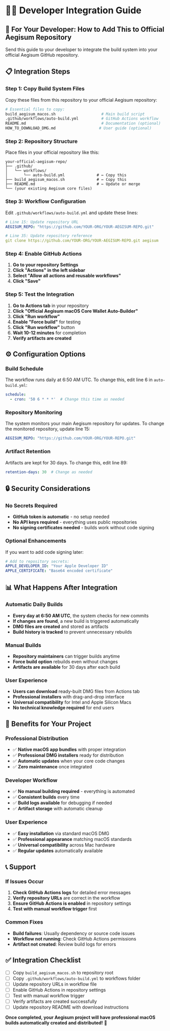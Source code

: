 # 👨‍💻 Developer Integration Guide

## 🎯 For Your Developer: How to Add This to Official Aegisum Repository

Send this guide to your developer to integrate the build system into your official Aegisum GitHub repository.

## 📋 Integration Steps

### Step 1: Copy Build System Files
Copy these files from this repository to your official Aegisum repository:

```bash
# Essential files to copy:
build_aegisum_macos.sh                    # Main build script
.github/workflows/auto-build.yml          # GitHub Actions workflow
README.md                                 # Documentation (optional)
HOW_TO_DOWNLOAD_DMG.md                   # User guide (optional)
```

### Step 2: Repository Structure
Place files in your official repository like this:
```
your-official-aegisum-repo/
├── .github/
│   └── workflows/
│       └── auto-build.yml              # ← Copy this
├── build_aegisum_macos.sh              # ← Copy this
├── README.md                           # ← Update or merge
└── (your existing Aegisum core files)
```

### Step 3: Workflow Configuration
Edit `.github/workflows/auto-build.yml` and update these lines:

```yaml
# Line 15: Update repository URL
AEGISUM_REPO: "https://github.com/YOUR-ORG/YOUR-AEGISUM-REPO.git"

# Line 35: Update repository reference  
git clone https://github.com/YOUR-ORG/YOUR-AEGISUM-REPO.git aegisum
```

### Step 4: Enable GitHub Actions
1. **Go to your repository Settings**
2. **Click "Actions" in the left sidebar**
3. **Select "Allow all actions and reusable workflows"**
4. **Click "Save"**

### Step 5: Test the Integration
1. **Go to Actions tab** in your repository
2. **Click "Official Aegisum macOS Core Wallet Auto-Builder"**
3. **Click "Run workflow"**
4. **Enable "Force build"** for testing
5. **Click "Run workflow"** button
6. **Wait 10-12 minutes** for completion
7. **Verify artifacts are created**

## ⚙️ Configuration Options

### Build Schedule
The workflow runs daily at 6:50 AM UTC. To change this, edit line 6 in `auto-build.yml`:
```yaml
schedule:
  - cron: '50 6 * * *'  # Change this time as needed
```

### Repository Monitoring
The system monitors your main Aegisum repository for updates. To change the monitored repository, update line 15:
```yaml
AEGISUM_REPO: "https://github.com/YOUR-ORG/YOUR-REPO.git"
```

### Artifact Retention
Artifacts are kept for 30 days. To change this, edit line 89:
```yaml
retention-days: 30  # Change as needed
```

## 🔒 Security Considerations

### No Secrets Required
- **GitHub token is automatic** - no setup needed
- **No API keys required** - everything uses public repositories
- **No signing certificates needed** - builds work without code signing

### Optional Enhancements
If you want to add code signing later:
```yaml
# Add to repository secrets:
APPLE_DEVELOPER_ID: "Your Apple Developer ID"
APPLE_CERTIFICATE: "Base64 encoded certificate"
```

## 📊 What Happens After Integration

### Automatic Daily Builds
- **Every day at 6:50 AM UTC**, the system checks for new commits
- **If changes are found**, a new build is triggered automatically
- **DMG files are created** and stored as artifacts
- **Build history is tracked** to prevent unnecessary rebuilds

### Manual Builds
- **Repository maintainers** can trigger builds anytime
- **Force build option** rebuilds even without changes
- **Artifacts are available** for 30 days after each build

### User Experience
- **Users can download** ready-built DMG files from Actions tab
- **Professional installers** with drag-and-drop interface
- **Universal compatibility** for Intel and Apple Silicon Macs
- **No technical knowledge required** for end users

## 🚀 Benefits for Your Project

### Professional Distribution
- ✅ **Native macOS app bundles** with proper integration
- ✅ **Professional DMG installers** ready for distribution
- ✅ **Automatic updates** when your core code changes
- ✅ **Zero maintenance** once integrated

### Developer Workflow
- ✅ **No manual building required** - everything is automated
- ✅ **Consistent builds** every time
- ✅ **Build logs available** for debugging if needed
- ✅ **Artifact storage** with automatic cleanup

### User Experience
- ✅ **Easy installation** via standard macOS DMG
- ✅ **Professional appearance** matching macOS standards
- ✅ **Universal compatibility** across Mac hardware
- ✅ **Regular updates** automatically available

## 📞 Support

### If Issues Occur
1. **Check GitHub Actions logs** for detailed error messages
2. **Verify repository URLs** are correct in the workflow
3. **Ensure GitHub Actions is enabled** in repository settings
4. **Test with manual workflow trigger** first

### Common Fixes
- **Build failures**: Usually dependency or source code issues
- **Workflow not running**: Check GitHub Actions permissions
- **Artifact not created**: Review build logs for errors

## ✅ Integration Checklist

- [ ] Copy `build_aegisum_macos.sh` to repository root
- [ ] Copy `.github/workflows/auto-build.yml` to workflows folder
- [ ] Update repository URLs in workflow file
- [ ] Enable GitHub Actions in repository settings
- [ ] Test with manual workflow trigger
- [ ] Verify artifacts are created successfully
- [ ] Update repository README with download instructions

**Once completed, your Aegisum project will have professional macOS builds automatically created and distributed!** 🎉